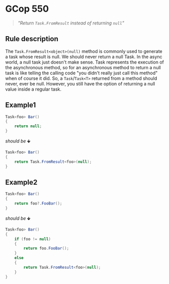 ﻿# GCop 550

> *"Return `Task.FromResult` instead of returning `null`"*

## Rule description

The `Task.FromResult<object>(null)` method is commonly used to generate a task whose result is null. We should never return a null Task. In the async world, a null task just doesn't make sense. Task represents the execution of the asynchronous method, so for an asynchronous method to return a null task is like telling the calling code "you didn't really just call this method" when of course it did.
So, a `Task`/`Task<T>` returned from a method should never, ever be null. However, you still have the option of returning a null value inside a regular task.

## Example1

```csharp
Task<foo> Bar()
{
    return null;
}
```

*should be* 🡻

```csharp
Task<foo> Bar()
{
    return Task.FromResult<foo>(null);
}
```

## Example2

```csharp
Task<foo> Bar()
{
    return foo?.FooBar();
}
```

*should be* 🡻

```csharp
Task<foo> Bar()
{
    if (foo != null)
    {
        return foo.FooBar();
    }
    else
    {
        return Task.FromResult<foo>(null);
    }
}
```
